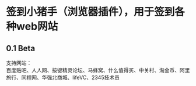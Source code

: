 # 签到小猪手（浏览器插件），用于签到各种web网站


## 0.1 Beta
支持网站：<br/>
百度贴吧、人人网、按键精灵论坛、马蜂窝、什么值得买、中关村、淘金币、阿里旅行、同程网、华强北商城、lifeVC、2345技术员
